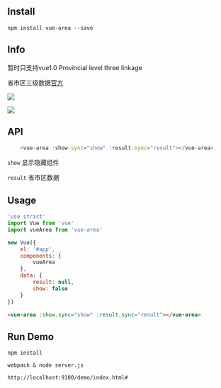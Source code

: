 

## Install
```
npm install vue-area --save

```

## Info
暂时只支持vue1.0 
Provincial level three linkage

省市区三级数据[官方](http://www.stats.gov.cn/tjsj/tjbz/xzqhdm/201504/t20150415_712722.html)


![](http://img.haimi.com/FloL1GJll7WxWL4TDUODtGbgKFwt)

![](http://img.haimi.com/Fi-QZ9-Ju82GEeixftrONft61AK-)


## API

```js
    <vue-area :show.sync="show" :result.sync="result"></vue-area>
```

```show``` 显示隐藏组件

```result```  省市区数据

## Usage

```js
'use strict'
import Vue from 'vue'
import vueArea from 'vue-area'

new Vue({
	el: '#app',
	components: {
		vueArea
	},
	data: {
		result: null,
		show: false
	}
})
```

```html
<vue-area :show.sync="show" :result.sync="result"></vue-area>
```

## Run Demo

```
npm install

webpack & node server.js

http://localhost:9100/demo/index.html#

```
